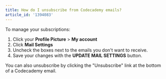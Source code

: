 ```yaml
---
title: How do I unsubscribe from Codecademy emails?
article_id: '1394083'
---
```

To manage your subscriptions:

1. Click your **Profile Picture** > **My account**
2. Click **Mail Settings**
3. Uncheck the boxes next to the emails you don't want to receive.
3. Save your changes with the **UPDATE MAIL SETTINGS** button.

You can also unsubscribe by clicking the "Unsubscribe" link at the bottom of a Codecademy email. 
